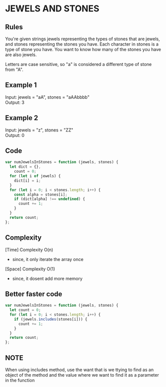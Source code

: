 # JEWELS AND STONES

## Rules

You're given strings jewels representing the types of stones that are jewels, and stones representing the stones you have. Each character in stones is a type of stone you have. You want to know how many of the stones you have are also jewels.

Letters are case sensitive, so "a" is considered a different type of stone from "A".

## Example 1

Input: jewels = "aA", stones = "aAAbbbb"<br>
Output: 3<br>

## Example 2

Input: jewels = "z", stones = "ZZ"<br>
Output: 0<br>

## Code

```javascript
var numJewelsInStones = function (jewels, stones) {
  let dict = {},
    count = 0;
  for (let i of jewels) {
    dict[i] = i;
  }
  for (let i = 0; i < stones.length; i++) {
    const alpha = stones[i];
    if (dict[alpha] !== undefined) {
      count += 1;
    }
  }
  return count;
};
```

## Complexity

[Time] Complexity O(n)

- since, it only iterate the array once

[Space] Complexity O(1)

- since, it dosent add more memory

## Better faster code

```javascript
var numJewelsInStones = function (jewels, stones) {
  let count = 0;
  for (let i = 0; i < stones.length; i++) {
    if (jewels.includes(stones[i])) {
      count += 1;
    }
  }
  return count;
};
```

## NOTE

When using includes method, use the want that is we ttying to find as an object of the method and the value where we want to find it as a parameter in the function
